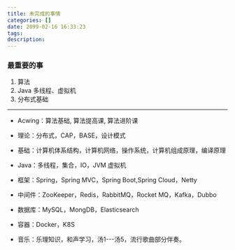```yaml
---
title: 未完成的事情
categories: []
date: 2099-02-16 16:33:23
tags:
description:
---
```


### 最重要的事
1. 算法
2. Java 多线程、虚拟机
3. 分布式基础

------------------------


* Acwing：算法基础, 算法提高课, 算法进阶课
* 理论：分布式，CAP，BASE，设计模式
* 基础：计算机体系结构，计算机网络，操作系统，计算机组成原理，编译原理
* Java：多线程，集合，IO，JVM 虚拟机
* 框架：Spring，Spring MVC，Spring Boot,Spring Cloud，Netty
* 中间件：ZooKeeper，Redis，RabbitMQ，Rocket MQ，Kafka，Dubbo
* 数据库：MySQL，MongDB，Elasticsearch
* 容器：Docker，K8S

* 音乐：乐理知识，和声学习，汤1---汤5，流行歌曲部分伴奏。